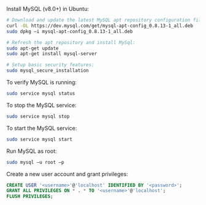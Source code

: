 Install MySQL (v8.0+) in Ubuntu:

```bash
# Download and update the latest MySQL apt repository configuration file:
curl -OL https://dev.mysql.com/get/mysql-apt-config_0.8.13-1_all.deb
sudo dpkg –i mysql-apt-config_0.8.13-1_all.deb

# Refresh the apt repository and install MySql:
sudo apt-get update
sudo apt-get install mysql-server

# Setup basic security features:
sudo mysql_secure_installation
```

To verify MySQL is running:

```bash
sudo service mysql status
```

To stop the MySQL service:

```bash
sudo service mysql stop
```

To start the MySQL service:

```bash
sudo service mysql start
```

Run MySQL as root:

```bash
sudo mysql –u root –p
```

Create a new user account and grant privileges:

```sql
CREATE USER '<username>'@'localhost' IDENTIFIED BY '<password>';
GRANT ALL PRIVILEGES ON * . * TO '<username>'@'localhost';
FLUSH PRIVILEGES;
```
